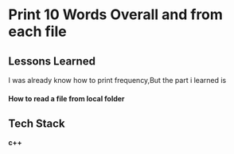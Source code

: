 
# Print 10 Words Overall and from each file
## Lessons Learned

I was already know how to print frequency,But the part i learned is 
#### How to read a file from local folder


## Tech Stack
**c++**

